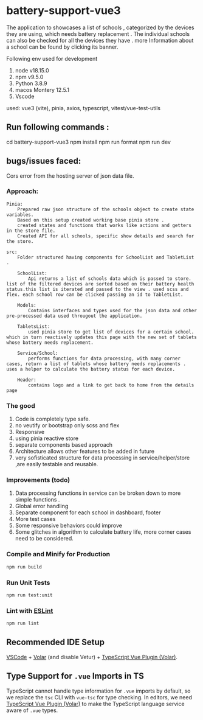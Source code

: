 
# battery-support-vue3

The application to showcases a list of schools , categorized by the devices they are using, which needs battery replacement . The individual schools can also be checked for all the devices they have . more Information about a school can be found by clicking its banner.

Following env used for development

1. node v18.15.0
2. npm v9.5.0
3. Python 3.8.9
4. macos Montery 12.5.1
5. Vscode

used: vue3 (vite), pinia, axios, typescript, vitest/vue-test-utils


## Run following commands :
  cd battery-support-vue3
  npm install
  npm run format
  npm run dev

## bugs/issues faced:

  Cors error from the hosting server of json data file.


  ### Approach:

    Pinia:
        Prepared raw json structure of the schools object to create state variables.
        Based on this setup created working base pinia store .
        created states and functions that works like actions and getters in the store file.
        Created API for all schools, specific show details and search for the store.

    src:
        Folder structured having components for SchoolList and TabletList .

        SchoolList:
            Api returns a list of schools data which is passed to store. list of the filtered devices are sorted based on their battery health status.this list is iterated and passed to the view . used scss and flex. each school row can be clicked passing an id to TabletList.

        Models:
            Contains interfaces and types used for the json data and other pre-processed data used througout the application. 

        TabletsList:
            used pinia store to get list of devices for a certain school. which in turn reactively updates this page with the new set of tablets whose battery needs replacement.

        Service/School:
            performs functions for data processing, with many corner cases, return a list of tablets whose battery needs replacements . uses a helper to calculate the battery status for each device. 

        Header:
            contains logo and a link to get back to home from the details page

### The good

1. Code is completely type safe.
2. no veutify or bootstrap only scss and flex
3. Responsive
4. using pinia reactive store
5. separate components based approach
6. Architecture allows other features to be added in future
7. very sofisticated structure for data processing in service/helper/store ,are easily testable and reusable.

### Improvements (todo)

1. Data processing functions in service can be broken down to more simple functions . 
2. Global error handling
3. Separate component for each school in dashboard, footer
4. More test cases
5. Some responsive behaviors could improve
6. Some glitches in algorithm to calculate battery life, more corner cases need to be considered.


### Compile and Minify for Production

```sh
npm run build
```

### Run Unit Tests 

```sh
npm run test:unit
```

### Lint with [ESLint](https://eslint.org/)

```sh
npm run lint
```

## Recommended IDE Setup

[VSCode](https://code.visualstudio.com/) + [Volar](https://marketplace.visualstudio.com/items?itemName=Vue.volar) (and disable Vetur) + [TypeScript Vue Plugin (Volar)](https://marketplace.visualstudio.com/items?itemName=Vue.vscode-typescript-vue-plugin).

## Type Support for `.vue` Imports in TS

TypeScript cannot handle type information for `.vue` imports by default, so we replace the `tsc` CLI with `vue-tsc` for type checking. In editors, we need [TypeScript Vue Plugin (Volar)](https://marketplace.visualstudio.com/items?itemName=Vue.vscode-typescript-vue-plugin) to make the TypeScript language service aware of `.vue` types.
